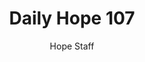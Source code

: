 ---
image: /assets/img/daily-hope-default-artwork.png
title: Daily Hope 107
number: 107
categories:
  - Daily Hope
author: Hope Staff
notes: Daily Hope 107
embed: >-
  <iframe src="https://open.spotify.com/embed/episode/1W7s99s8bWv8bAB09V3Pge?utm_source=generator" width="400px" height="102px" frameborder=“0" scrolling=“no”></iframe>
---